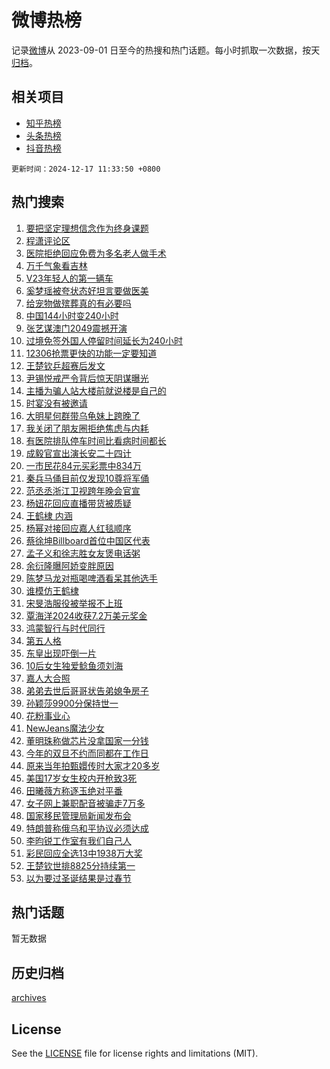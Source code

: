 # 微博热榜

记录[微博](https://www.weibo.com)从 2023-09-01 日至今的热搜和热门话题。每小时抓取一次数据，按天[归档](archives)。

## 相关项目

- [知乎热榜](https://github.com/hotarchive/zhihu)
- [头条热榜](https://github.com/hotarchive/toutiao)
- [抖音热榜](https://github.com/hotarchive/douyin)


`更新时间：2024-12-17 11:33:50 +0800`

## 热门搜索

1. [要把坚定理想信念作为终身课题](https://m.weibo.cn/search?containerid=100103type%3D1%26t%3D10%26q%3D%23%E8%A6%81%E6%8A%8A%E5%9D%9A%E5%AE%9A%E7%90%86%E6%83%B3%E4%BF%A1%E5%BF%B5%E4%BD%9C%E4%B8%BA%E7%BB%88%E8%BA%AB%E8%AF%BE%E9%A2%98%23&stream_entry_id=51&isnewpage=1&extparam=seat%3D1%26cate%3D10103%26pos%3D0%26c_type%3D51%26filter_type%3Drealtimehot%26stream_entry_id%3D51%26q%3D%2523%25E8%25A6%2581%25E6%258A%258A%25E5%259D%259A%25E5%25AE%259A%25E7%2590%2586%25E6%2583%25B3%25E4%25BF%25A1%25E5%25BF%25B5%25E4%25BD%259C%25E4%25B8%25BA%25E7%25BB%2588%25E8%25BA%25AB%25E8%25AF%25BE%25E9%25A2%2598%2523%26dgr%3D0%26display_time%3D1734406428%26pre_seqid%3D17344064285620178977353)
1. [程潇评论区](https://m.weibo.cn/search?containerid=100103type%3D1%26t%3D10%26q%3D%E7%A8%8B%E6%BD%87%E8%AF%84%E8%AE%BA%E5%8C%BA&stream_entry_id=31&isnewpage=1&extparam=seat%3D1%26cate%3D5001%26band_rank%3D1%26stream_entry_id%3D31%26q%3D%25E7%25A8%258B%25E6%25BD%2587%25E8%25AF%2584%25E8%25AE%25BA%25E5%258C%25BA%26dgr%3D0%26realpos%3D1%26flag%3D2%26pos%3D0%26lcate%3D5001%26c_type%3D31%26filter_type%3Drealtimehot%26display_time%3D1734406428%26pre_seqid%3D17344064285620178977353)
1. [医院拒绝回应免费为多名老人做手术](https://m.weibo.cn/search?containerid=100103type%3D1%26t%3D10%26q%3D%23%E5%8C%BB%E9%99%A2%E6%8B%92%E7%BB%9D%E5%9B%9E%E5%BA%94%E5%85%8D%E8%B4%B9%E4%B8%BA%E5%A4%9A%E5%90%8D%E8%80%81%E4%BA%BA%E5%81%9A%E6%89%8B%E6%9C%AF%23&stream_entry_id=31&isnewpage=1&extparam=seat%3D1%26cate%3D5001%26band_rank%3D2%26stream_entry_id%3D31%26q%3D%2523%25E5%258C%25BB%25E9%2599%25A2%25E6%258B%2592%25E7%25BB%259D%25E5%259B%259E%25E5%25BA%2594%25E5%2585%258D%25E8%25B4%25B9%25E4%25B8%25BA%25E5%25A4%259A%25E5%2590%258D%25E8%2580%2581%25E4%25BA%25BA%25E5%2581%259A%25E6%2589%258B%25E6%259C%25AF%2523%26dgr%3D0%26realpos%3D2%26flag%3D2%26pos%3D1%26lcate%3D5001%26c_type%3D31%26filter_type%3Drealtimehot%26display_time%3D1734406428%26pre_seqid%3D17344064285620178977353)
1. [万千气象看吉林](https://m.weibo.cn/search?containerid=100103type%3D1%26t%3D10%26q%3D%23%E4%B8%87%E5%8D%83%E6%B0%94%E8%B1%A1%E7%9C%8B%E5%90%89%E6%9E%97%23&stream_entry_id=31&isnewpage=1&extparam=seat%3D1%26cate%3D5001%26band_rank%3D3%26stream_entry_id%3D31%26q%3D%2523%25E4%25B8%2587%25E5%258D%2583%25E6%25B0%2594%25E8%25B1%25A1%25E7%259C%258B%25E5%2590%2589%25E6%259E%2597%2523%26dgr%3D0%26realpos%3D3%26flag%3D0%26pos%3D2%26lcate%3D5001%26c_type%3D31%26filter_type%3Drealtimehot%26display_time%3D1734406428%26pre_seqid%3D17344064285620178977353)
1. [V23年轻人的第一辆车](https://m.weibo.cn/search?containerid=100103type%3D1%26t%3D10%26q%3D%23V23%E5%B9%B4%E8%BD%BB%E4%BA%BA%E7%9A%84%E7%AC%AC%E4%B8%80%E8%BE%86%E8%BD%A6%23&stream_entry_id=31&isnewpage=1&extparam=seat%3D1%26topic_ad%3D1%26cate%3D5001%26band_rank%3D4%26stream_entry_id%3D31%26q%3D%2523V23%25E5%25B9%25B4%25E8%25BD%25BB%25E4%25BA%25BA%25E7%259A%2584%25E7%25AC%25AC%25E4%25B8%2580%25E8%25BE%2586%25E8%25BD%25A6%2523%26dgr%3D0%26is_ad_pos%3D1%26adid%3D268564%26pos%3D3%26lcate%3D5001%26c_type%3D31%26filter_type%3Drealtimehot%26display_time%3D1734406428%26pre_seqid%3D17344064285620178977353)
1. [奚梦瑶被夸状态好坦言要做医美](https://m.weibo.cn/search?containerid=100103type%3D1%26t%3D10%26q%3D%23%E5%A5%9A%E6%A2%A6%E7%91%B6%E8%A2%AB%E5%A4%B8%E7%8A%B6%E6%80%81%E5%A5%BD%E5%9D%A6%E8%A8%80%E8%A6%81%E5%81%9A%E5%8C%BB%E7%BE%8E%23&stream_entry_id=31&isnewpage=1&extparam=seat%3D1%26cate%3D5001%26band_rank%3D4%26stream_entry_id%3D31%26q%3D%2523%25E5%25A5%259A%25E6%25A2%25A6%25E7%2591%25B6%25E8%25A2%25AB%25E5%25A4%25B8%25E7%258A%25B6%25E6%2580%2581%25E5%25A5%25BD%25E5%259D%25A6%25E8%25A8%2580%25E8%25A6%2581%25E5%2581%259A%25E5%258C%25BB%25E7%25BE%258E%2523%26dgr%3D0%26realpos%3D4%26flag%3D1%26pos%3D4%26lcate%3D5001%26c_type%3D31%26filter_type%3Drealtimehot%26display_time%3D1734406428%26pre_seqid%3D17344064285620178977353)
1. [给宠物做殡葬真的有必要吗](https://m.weibo.cn/search?containerid=100103type%3D1%26t%3D10%26q%3D%23%E7%BB%99%E5%AE%A0%E7%89%A9%E5%81%9A%E6%AE%A1%E8%91%AC%E7%9C%9F%E7%9A%84%E6%9C%89%E5%BF%85%E8%A6%81%E5%90%97%23&stream_entry_id=31&isnewpage=1&extparam=seat%3D1%26cate%3D5001%26band_rank%3D5%26stream_entry_id%3D31%26q%3D%2523%25E7%25BB%2599%25E5%25AE%25A0%25E7%2589%25A9%25E5%2581%259A%25E6%25AE%25A1%25E8%2591%25AC%25E7%259C%259F%25E7%259A%2584%25E6%259C%2589%25E5%25BF%2585%25E8%25A6%2581%25E5%2590%2597%2523%26dgr%3D0%26realpos%3D5%26flag%3D1%26pos%3D5%26lcate%3D5001%26c_type%3D31%26filter_type%3Drealtimehot%26display_time%3D1734406428%26pre_seqid%3D17344064285620178977353)
1. [中国144小时变240小时](https://m.weibo.cn/search?containerid=100103type%3D1%26t%3D10%26q%3D%23%E4%B8%AD%E5%9B%BD144%E5%B0%8F%E6%97%B6%E5%8F%98240%E5%B0%8F%E6%97%B6%23&stream_entry_id=31&isnewpage=1&extparam=seat%3D1%26cate%3D5001%26band_rank%3D6%26stream_entry_id%3D31%26q%3D%2523%25E4%25B8%25AD%25E5%259B%25BD144%25E5%25B0%258F%25E6%2597%25B6%25E5%258F%2598240%25E5%25B0%258F%25E6%2597%25B6%2523%26dgr%3D0%26realpos%3D6%26flag%3D1%26pos%3D6%26lcate%3D5001%26c_type%3D31%26filter_type%3Drealtimehot%26display_time%3D1734406428%26pre_seqid%3D17344064285620178977353)
1. [张艺谋澳门2049震撼开演](https://m.weibo.cn/search?containerid=100103type%3D1%26t%3D10%26q%3D%23%E5%BC%A0%E8%89%BA%E8%B0%8B%E6%BE%B3%E9%97%A82049%E9%9C%87%E6%92%BC%E5%BC%80%E6%BC%94%23&stream_entry_id=31&isnewpage=1&extparam=seat%3D1%26topic_ad%3D1%26cate%3D5001%26band_rank%3D7%26stream_entry_id%3D31%26q%3D%2523%25E5%25BC%25A0%25E8%2589%25BA%25E8%25B0%258B%25E6%25BE%25B3%25E9%2597%25A82049%25E9%259C%2587%25E6%2592%25BC%25E5%25BC%2580%25E6%25BC%2594%2523%26dgr%3D0%26is_ad_pos%3D1%26adid%3D268375%26pos%3D7%26lcate%3D5001%26c_type%3D31%26filter_type%3Drealtimehot%26display_time%3D1734406428%26pre_seqid%3D17344064285620178977353)
1. [过境免签外国人停留时间延长为240小时](https://m.weibo.cn/search?containerid=100103type%3D1%26t%3D10%26q%3D%23%E8%BF%87%E5%A2%83%E5%85%8D%E7%AD%BE%E5%A4%96%E5%9B%BD%E4%BA%BA%E5%81%9C%E7%95%99%E6%97%B6%E9%97%B4%E5%BB%B6%E9%95%BF%E4%B8%BA240%E5%B0%8F%E6%97%B6%23&stream_entry_id=31&isnewpage=1&extparam=seat%3D1%26cate%3D5001%26band_rank%3D7%26stream_entry_id%3D31%26q%3D%2523%25E8%25BF%2587%25E5%25A2%2583%25E5%2585%258D%25E7%25AD%25BE%25E5%25A4%2596%25E5%259B%25BD%25E4%25BA%25BA%25E5%2581%259C%25E7%2595%2599%25E6%2597%25B6%25E9%2597%25B4%25E5%25BB%25B6%25E9%2595%25BF%25E4%25B8%25BA240%25E5%25B0%258F%25E6%2597%25B6%2523%26dgr%3D0%26realpos%3D7%26flag%3D1%26pos%3D8%26lcate%3D5001%26c_type%3D31%26filter_type%3Drealtimehot%26display_time%3D1734406428%26pre_seqid%3D17344064285620178977353)
1. [12306抢票更快的功能一定要知道](https://m.weibo.cn/search?containerid=100103type%3D1%26t%3D10%26q%3D%2312306%E6%8A%A2%E7%A5%A8%E6%9B%B4%E5%BF%AB%E7%9A%84%E5%8A%9F%E8%83%BD%E4%B8%80%E5%AE%9A%E8%A6%81%E7%9F%A5%E9%81%93%23&stream_entry_id=31&isnewpage=1&extparam=seat%3D1%26cate%3D5001%26band_rank%3D8%26stream_entry_id%3D31%26q%3D%252312306%25E6%258A%25A2%25E7%25A5%25A8%25E6%259B%25B4%25E5%25BF%25AB%25E7%259A%2584%25E5%258A%259F%25E8%2583%25BD%25E4%25B8%2580%25E5%25AE%259A%25E8%25A6%2581%25E7%259F%25A5%25E9%2581%2593%2523%26dgr%3D0%26realpos%3D8%26flag%3D0%26pos%3D9%26lcate%3D5001%26c_type%3D31%26filter_type%3Drealtimehot%26display_time%3D1734406428%26pre_seqid%3D17344064285620178977353)
1. [王楚钦乒超赛后发文](https://m.weibo.cn/search?containerid=100103type%3D1%26t%3D10%26q%3D%23%E7%8E%8B%E6%A5%9A%E9%92%A6%E4%B9%92%E8%B6%85%E8%B5%9B%E5%90%8E%E5%8F%91%E6%96%87%23&stream_entry_id=31&isnewpage=1&extparam=seat%3D1%26cate%3D5001%26band_rank%3D9%26stream_entry_id%3D31%26q%3D%2523%25E7%258E%258B%25E6%25A5%259A%25E9%2592%25A6%25E4%25B9%2592%25E8%25B6%2585%25E8%25B5%259B%25E5%2590%258E%25E5%258F%2591%25E6%2596%2587%2523%26dgr%3D0%26realpos%3D9%26flag%3D1%26pos%3D10%26lcate%3D5001%26c_type%3D31%26filter_type%3Drealtimehot%26display_time%3D1734406428%26pre_seqid%3D17344064285620178977353)
1. [尹锡悦戒严令背后惊天阴谋曝光](https://m.weibo.cn/search?containerid=100103type%3D1%26t%3D10%26q%3D%23%E5%B0%B9%E9%94%A1%E6%82%A6%E6%88%92%E4%B8%A5%E4%BB%A4%E8%83%8C%E5%90%8E%E6%83%8A%E5%A4%A9%E9%98%B4%E8%B0%8B%E6%9B%9D%E5%85%89%23&stream_entry_id=31&isnewpage=1&extparam=seat%3D1%26cate%3D5001%26band_rank%3D10%26stream_entry_id%3D31%26q%3D%2523%25E5%25B0%25B9%25E9%2594%25A1%25E6%2582%25A6%25E6%2588%2592%25E4%25B8%25A5%25E4%25BB%25A4%25E8%2583%258C%25E5%2590%258E%25E6%2583%258A%25E5%25A4%25A9%25E9%2598%25B4%25E8%25B0%258B%25E6%259B%259D%25E5%2585%2589%2523%26dgr%3D0%26realpos%3D10%26flag%3D1%26pos%3D11%26lcate%3D5001%26c_type%3D31%26filter_type%3Drealtimehot%26display_time%3D1734406428%26pre_seqid%3D17344064285620178977353)
1. [主播为骗人站大楼前就说楼是自己的](https://m.weibo.cn/search?containerid=100103type%3D1%26t%3D10%26q%3D%23%E4%B8%BB%E6%92%AD%E4%B8%BA%E9%AA%97%E4%BA%BA%E7%AB%99%E5%A4%A7%E6%A5%BC%E5%89%8D%E5%B0%B1%E8%AF%B4%E6%A5%BC%E6%98%AF%E8%87%AA%E5%B7%B1%E7%9A%84%23&stream_entry_id=31&isnewpage=1&extparam=seat%3D1%26cate%3D5001%26band_rank%3D11%26stream_entry_id%3D31%26q%3D%2523%25E4%25B8%25BB%25E6%2592%25AD%25E4%25B8%25BA%25E9%25AA%2597%25E4%25BA%25BA%25E7%25AB%2599%25E5%25A4%25A7%25E6%25A5%25BC%25E5%2589%258D%25E5%25B0%25B1%25E8%25AF%25B4%25E6%25A5%25BC%25E6%2598%25AF%25E8%2587%25AA%25E5%25B7%25B1%25E7%259A%2584%2523%26dgr%3D0%26realpos%3D11%26flag%3D0%26pos%3D12%26lcate%3D5001%26c_type%3D31%26filter_type%3Drealtimehot%26display_time%3D1734406428%26pre_seqid%3D17344064285620178977353)
1. [时宴没有被邀请](https://m.weibo.cn/search?containerid=100103type%3D1%26t%3D10%26q%3D%E6%97%B6%E5%AE%B4%E6%B2%A1%E6%9C%89%E8%A2%AB%E9%82%80%E8%AF%B7&stream_entry_id=31&isnewpage=1&extparam=seat%3D1%26cate%3D5001%26band_rank%3D12%26stream_entry_id%3D31%26q%3D%25E6%2597%25B6%25E5%25AE%25B4%25E6%25B2%25A1%25E6%259C%2589%25E8%25A2%25AB%25E9%2582%2580%25E8%25AF%25B7%26dgr%3D0%26realpos%3D12%26flag%3D1%26pos%3D13%26lcate%3D5001%26c_type%3D31%26filter_type%3Drealtimehot%26display_time%3D1734406428%26pre_seqid%3D17344064285620178977353)
1. [大明星何群带乌龟妹上跨晚了](https://m.weibo.cn/search?containerid=100103type%3D1%26t%3D10%26q%3D%E5%A4%A7%E6%98%8E%E6%98%9F%E4%BD%95%E7%BE%A4%E5%B8%A6%E4%B9%8C%E9%BE%9F%E5%A6%B9%E4%B8%8A%E8%B7%A8%E6%99%9A%E4%BA%86&stream_entry_id=31&isnewpage=1&extparam=seat%3D1%26cate%3D5001%26band_rank%3D13%26stream_entry_id%3D31%26q%3D%25E5%25A4%25A7%25E6%2598%258E%25E6%2598%259F%25E4%25BD%2595%25E7%25BE%25A4%25E5%25B8%25A6%25E4%25B9%258C%25E9%25BE%259F%25E5%25A6%25B9%25E4%25B8%258A%25E8%25B7%25A8%25E6%2599%259A%25E4%25BA%2586%26dgr%3D0%26realpos%3D13%26flag%3D1%26pos%3D14%26lcate%3D5001%26c_type%3D31%26filter_type%3Drealtimehot%26display_time%3D1734406428%26pre_seqid%3D17344064285620178977353)
1. [我关闭了朋友圈拒绝焦虑与内耗](https://m.weibo.cn/search?containerid=100103type%3D1%26t%3D10%26q%3D%23%E6%88%91%E5%85%B3%E9%97%AD%E4%BA%86%E6%9C%8B%E5%8F%8B%E5%9C%88%E6%8B%92%E7%BB%9D%E7%84%A6%E8%99%91%E4%B8%8E%E5%86%85%E8%80%97%23&stream_entry_id=31&isnewpage=1&extparam=seat%3D1%26cate%3D5001%26band_rank%3D14%26stream_entry_id%3D31%26q%3D%2523%25E6%2588%2591%25E5%2585%25B3%25E9%2597%25AD%25E4%25BA%2586%25E6%259C%258B%25E5%258F%258B%25E5%259C%2588%25E6%258B%2592%25E7%25BB%259D%25E7%2584%25A6%25E8%2599%2591%25E4%25B8%258E%25E5%2586%2585%25E8%2580%2597%2523%26dgr%3D0%26realpos%3D14%26flag%3D1%26pos%3D15%26lcate%3D5001%26c_type%3D31%26filter_type%3Drealtimehot%26display_time%3D1734406428%26pre_seqid%3D17344064285620178977353)
1. [有医院排队停车时间比看病时间都长](https://m.weibo.cn/search?containerid=100103type%3D1%26t%3D10%26q%3D%23%E6%9C%89%E5%8C%BB%E9%99%A2%E6%8E%92%E9%98%9F%E5%81%9C%E8%BD%A6%E6%97%B6%E9%97%B4%E6%AF%94%E7%9C%8B%E7%97%85%E6%97%B6%E9%97%B4%E9%83%BD%E9%95%BF%23&stream_entry_id=31&isnewpage=1&extparam=seat%3D1%26cate%3D5001%26band_rank%3D15%26stream_entry_id%3D31%26q%3D%2523%25E6%259C%2589%25E5%258C%25BB%25E9%2599%25A2%25E6%258E%2592%25E9%2598%259F%25E5%2581%259C%25E8%25BD%25A6%25E6%2597%25B6%25E9%2597%25B4%25E6%25AF%2594%25E7%259C%258B%25E7%2597%2585%25E6%2597%25B6%25E9%2597%25B4%25E9%2583%25BD%25E9%2595%25BF%2523%26dgr%3D0%26realpos%3D15%26flag%3D1%26pos%3D16%26lcate%3D5001%26c_type%3D31%26filter_type%3Drealtimehot%26display_time%3D1734406428%26pre_seqid%3D17344064285620178977353)
1. [成毅官宣出演长安二十四计](https://m.weibo.cn/search?containerid=100103type%3D1%26t%3D10%26q%3D%23%E6%88%90%E6%AF%85%E5%AE%98%E5%AE%A3%E5%87%BA%E6%BC%94%E9%95%BF%E5%AE%89%E4%BA%8C%E5%8D%81%E5%9B%9B%E8%AE%A1%23&stream_entry_id=31&isnewpage=1&extparam=seat%3D1%26cate%3D5001%26band_rank%3D16%26stream_entry_id%3D31%26q%3D%2523%25E6%2588%2590%25E6%25AF%2585%25E5%25AE%2598%25E5%25AE%25A3%25E5%2587%25BA%25E6%25BC%2594%25E9%2595%25BF%25E5%25AE%2589%25E4%25BA%258C%25E5%258D%2581%25E5%259B%259B%25E8%25AE%25A1%2523%26dgr%3D0%26realpos%3D16%26flag%3D0%26pos%3D17%26lcate%3D5001%26c_type%3D31%26filter_type%3Drealtimehot%26display_time%3D1734406428%26pre_seqid%3D17344064285620178977353)
1. [一市民花84元买彩票中834万](https://m.weibo.cn/search?containerid=100103type%3D1%26t%3D10%26q%3D%23%E4%B8%80%E5%B8%82%E6%B0%91%E8%8A%B184%E5%85%83%E4%B9%B0%E5%BD%A9%E7%A5%A8%E4%B8%AD834%E4%B8%87%23&stream_entry_id=31&isnewpage=1&extparam=seat%3D1%26cate%3D5001%26band_rank%3D17%26stream_entry_id%3D31%26q%3D%2523%25E4%25B8%2580%25E5%25B8%2582%25E6%25B0%2591%25E8%258A%25B184%25E5%2585%2583%25E4%25B9%25B0%25E5%25BD%25A9%25E7%25A5%25A8%25E4%25B8%25AD834%25E4%25B8%2587%2523%26dgr%3D0%26realpos%3D17%26flag%3D0%26pos%3D18%26lcate%3D5001%26c_type%3D31%26filter_type%3Drealtimehot%26display_time%3D1734406428%26pre_seqid%3D17344064285620178977353)
1. [秦兵马俑目前仅发现10尊将军俑](https://m.weibo.cn/search?containerid=100103type%3D1%26t%3D10%26q%3D%23%E7%A7%A6%E5%85%B5%E9%A9%AC%E4%BF%91%E7%9B%AE%E5%89%8D%E4%BB%85%E5%8F%91%E7%8E%B010%E5%B0%8A%E5%B0%86%E5%86%9B%E4%BF%91%23&stream_entry_id=31&isnewpage=1&extparam=seat%3D1%26cate%3D5001%26band_rank%3D18%26stream_entry_id%3D31%26q%3D%2523%25E7%25A7%25A6%25E5%2585%25B5%25E9%25A9%25AC%25E4%25BF%2591%25E7%259B%25AE%25E5%2589%258D%25E4%25BB%2585%25E5%258F%2591%25E7%258E%25B010%25E5%25B0%258A%25E5%25B0%2586%25E5%2586%259B%25E4%25BF%2591%2523%26dgr%3D0%26realpos%3D18%26flag%3D0%26pos%3D19%26lcate%3D5001%26c_type%3D31%26filter_type%3Drealtimehot%26display_time%3D1734406428%26pre_seqid%3D17344064285620178977353)
1. [范丞丞浙江卫视跨年晚会官宣](https://m.weibo.cn/search?containerid=100103type%3D1%26t%3D10%26q%3D%23%E8%8C%83%E4%B8%9E%E4%B8%9E%E6%B5%99%E6%B1%9F%E5%8D%AB%E8%A7%86%E8%B7%A8%E5%B9%B4%E6%99%9A%E4%BC%9A%E5%AE%98%E5%AE%A3%23&stream_entry_id=31&isnewpage=1&extparam=seat%3D1%26cate%3D5001%26band_rank%3D19%26stream_entry_id%3D31%26q%3D%2523%25E8%258C%2583%25E4%25B8%259E%25E4%25B8%259E%25E6%25B5%2599%25E6%25B1%259F%25E5%258D%25AB%25E8%25A7%2586%25E8%25B7%25A8%25E5%25B9%25B4%25E6%2599%259A%25E4%25BC%259A%25E5%25AE%2598%25E5%25AE%25A3%2523%26dgr%3D0%26realpos%3D19%26flag%3D1%26pos%3D20%26lcate%3D5001%26c_type%3D31%26filter_type%3Drealtimehot%26display_time%3D1734406428%26pre_seqid%3D17344064285620178977353)
1. [杨妞花回应直播带货被质疑](https://m.weibo.cn/search?containerid=100103type%3D1%26t%3D10%26q%3D%23%E6%9D%A8%E5%A6%9E%E8%8A%B1%E5%9B%9E%E5%BA%94%E7%9B%B4%E6%92%AD%E5%B8%A6%E8%B4%A7%E8%A2%AB%E8%B4%A8%E7%96%91%23&stream_entry_id=31&isnewpage=1&extparam=seat%3D1%26cate%3D5001%26band_rank%3D20%26stream_entry_id%3D31%26q%3D%2523%25E6%259D%25A8%25E5%25A6%259E%25E8%258A%25B1%25E5%259B%259E%25E5%25BA%2594%25E7%259B%25B4%25E6%2592%25AD%25E5%25B8%25A6%25E8%25B4%25A7%25E8%25A2%25AB%25E8%25B4%25A8%25E7%2596%2591%2523%26dgr%3D0%26realpos%3D20%26flag%3D1%26pos%3D21%26lcate%3D5001%26c_type%3D31%26filter_type%3Drealtimehot%26display_time%3D1734406428%26pre_seqid%3D17344064285620178977353)
1. [王鹤棣 内涵](https://m.weibo.cn/search?containerid=100103type%3D1%26t%3D10%26q%3D%E7%8E%8B%E9%B9%A4%E6%A3%A3+%E5%86%85%E6%B6%B5&stream_entry_id=31&isnewpage=1&extparam=seat%3D1%26cate%3D5001%26band_rank%3D21%26stream_entry_id%3D31%26q%3D%25E7%258E%258B%25E9%25B9%25A4%25E6%25A3%25A3%2520%25E5%2586%2585%25E6%25B6%25B5%26dgr%3D0%26realpos%3D21%26flag%3D2%26pos%3D22%26lcate%3D5001%26c_type%3D31%26filter_type%3Drealtimehot%26display_time%3D1734406428%26pre_seqid%3D17344064285620178977353)
1. [杨幂对接回应嘉人红毯顺序](https://m.weibo.cn/search?containerid=100103type%3D1%26t%3D10%26q%3D%23%E6%9D%A8%E5%B9%82%E5%AF%B9%E6%8E%A5%E5%9B%9E%E5%BA%94%E5%98%89%E4%BA%BA%E7%BA%A2%E6%AF%AF%E9%A1%BA%E5%BA%8F%23&stream_entry_id=31&isnewpage=1&extparam=seat%3D1%26cate%3D5001%26band_rank%3D22%26stream_entry_id%3D31%26q%3D%2523%25E6%259D%25A8%25E5%25B9%2582%25E5%25AF%25B9%25E6%258E%25A5%25E5%259B%259E%25E5%25BA%2594%25E5%2598%2589%25E4%25BA%25BA%25E7%25BA%25A2%25E6%25AF%25AF%25E9%25A1%25BA%25E5%25BA%258F%2523%26dgr%3D0%26realpos%3D22%26flag%3D2%26pos%3D23%26lcate%3D5001%26c_type%3D31%26filter_type%3Drealtimehot%26display_time%3D1734406428%26pre_seqid%3D17344064285620178977353)
1. [蔡徐坤Billboard首位中国区代表](https://m.weibo.cn/search?containerid=100103type%3D1%26t%3D10%26q%3D%23%E8%94%A1%E5%BE%90%E5%9D%A4Billboard%E9%A6%96%E4%BD%8D%E4%B8%AD%E5%9B%BD%E5%8C%BA%E4%BB%A3%E8%A1%A8%23&stream_entry_id=31&isnewpage=1&extparam=seat%3D1%26cate%3D5001%26band_rank%3D23%26stream_entry_id%3D31%26q%3D%2523%25E8%2594%25A1%25E5%25BE%2590%25E5%259D%25A4Billboard%25E9%25A6%2596%25E4%25BD%258D%25E4%25B8%25AD%25E5%259B%25BD%25E5%258C%25BA%25E4%25BB%25A3%25E8%25A1%25A8%2523%26dgr%3D0%26realpos%3D23%26flag%3D1%26pos%3D24%26lcate%3D5001%26c_type%3D31%26filter_type%3Drealtimehot%26display_time%3D1734406428%26pre_seqid%3D17344064285620178977353)
1. [孟子义和徐志胜女友煲电话粥](https://m.weibo.cn/search?containerid=100103type%3D1%26t%3D10%26q%3D%E5%AD%9F%E5%AD%90%E4%B9%89%E5%92%8C%E5%BE%90%E5%BF%97%E8%83%9C%E5%A5%B3%E5%8F%8B%E7%85%B2%E7%94%B5%E8%AF%9D%E7%B2%A5&stream_entry_id=31&isnewpage=1&extparam=seat%3D1%26cate%3D5001%26band_rank%3D24%26stream_entry_id%3D31%26q%3D%25E5%25AD%259F%25E5%25AD%2590%25E4%25B9%2589%25E5%2592%258C%25E5%25BE%2590%25E5%25BF%2597%25E8%2583%259C%25E5%25A5%25B3%25E5%258F%258B%25E7%2585%25B2%25E7%2594%25B5%25E8%25AF%259D%25E7%25B2%25A5%26dgr%3D0%26realpos%3D24%26flag%3D1%26pos%3D25%26lcate%3D5001%26c_type%3D31%26filter_type%3Drealtimehot%26display_time%3D1734406428%26pre_seqid%3D17344064285620178977353)
1. [余衍隆曝阿娇变胖原因](https://m.weibo.cn/search?containerid=100103type%3D1%26t%3D10%26q%3D%23%E4%BD%99%E8%A1%8D%E9%9A%86%E6%9B%9D%E9%98%BF%E5%A8%87%E5%8F%98%E8%83%96%E5%8E%9F%E5%9B%A0%23&stream_entry_id=31&isnewpage=1&extparam=seat%3D1%26cate%3D5001%26band_rank%3D25%26stream_entry_id%3D31%26q%3D%2523%25E4%25BD%2599%25E8%25A1%258D%25E9%259A%2586%25E6%259B%259D%25E9%2598%25BF%25E5%25A8%2587%25E5%258F%2598%25E8%2583%2596%25E5%258E%259F%25E5%259B%25A0%2523%26dgr%3D0%26realpos%3D25%26flag%3D2%26pos%3D26%26lcate%3D5001%26c_type%3D31%26filter_type%3Drealtimehot%26display_time%3D1734406428%26pre_seqid%3D17344064285620178977353)
1. [陈梦马龙对瓶喝啤酒看呆其他选手](https://m.weibo.cn/search?containerid=100103type%3D1%26t%3D10%26q%3D%23%E9%99%88%E6%A2%A6%E9%A9%AC%E9%BE%99%E5%AF%B9%E7%93%B6%E5%96%9D%E5%95%A4%E9%85%92%E7%9C%8B%E5%91%86%E5%85%B6%E4%BB%96%E9%80%89%E6%89%8B%23&stream_entry_id=31&isnewpage=1&extparam=seat%3D1%26cate%3D5001%26band_rank%3D26%26stream_entry_id%3D31%26q%3D%2523%25E9%2599%2588%25E6%25A2%25A6%25E9%25A9%25AC%25E9%25BE%2599%25E5%25AF%25B9%25E7%2593%25B6%25E5%2596%259D%25E5%2595%25A4%25E9%2585%2592%25E7%259C%258B%25E5%2591%2586%25E5%2585%25B6%25E4%25BB%2596%25E9%2580%2589%25E6%2589%258B%2523%26dgr%3D0%26realpos%3D26%26flag%3D1%26pos%3D27%26lcate%3D5001%26c_type%3D31%26filter_type%3Drealtimehot%26display_time%3D1734406428%26pre_seqid%3D17344064285620178977353)
1. [谁模仿王鹤棣](https://m.weibo.cn/search?containerid=100103type%3D1%26t%3D10%26q%3D%E8%B0%81%E6%A8%A1%E4%BB%BF%E7%8E%8B%E9%B9%A4%E6%A3%A3&stream_entry_id=31&isnewpage=1&extparam=seat%3D1%26cate%3D5001%26band_rank%3D27%26stream_entry_id%3D31%26q%3D%25E8%25B0%2581%25E6%25A8%25A1%25E4%25BB%25BF%25E7%258E%258B%25E9%25B9%25A4%25E6%25A3%25A3%26dgr%3D0%26realpos%3D27%26flag%3D0%26pos%3D28%26lcate%3D5001%26c_type%3D31%26filter_type%3Drealtimehot%26display_time%3D1734406428%26pre_seqid%3D17344064285620178977353)
1. [宋旻浩服役被举报不上班](https://m.weibo.cn/search?containerid=100103type%3D1%26t%3D10%26q%3D%23%E5%AE%8B%E6%97%BB%E6%B5%A9%E6%9C%8D%E5%BD%B9%E8%A2%AB%E4%B8%BE%E6%8A%A5%E4%B8%8D%E4%B8%8A%E7%8F%AD%23&stream_entry_id=31&isnewpage=1&extparam=seat%3D1%26cate%3D5001%26band_rank%3D28%26stream_entry_id%3D31%26q%3D%2523%25E5%25AE%258B%25E6%2597%25BB%25E6%25B5%25A9%25E6%259C%258D%25E5%25BD%25B9%25E8%25A2%25AB%25E4%25B8%25BE%25E6%258A%25A5%25E4%25B8%258D%25E4%25B8%258A%25E7%258F%25AD%2523%26dgr%3D0%26realpos%3D28%26flag%3D1%26pos%3D29%26lcate%3D5001%26c_type%3D31%26filter_type%3Drealtimehot%26display_time%3D1734406428%26pre_seqid%3D17344064285620178977353)
1. [覃海洋2024收获7.2万美元奖金](https://m.weibo.cn/search?containerid=100103type%3D1%26t%3D10%26q%3D%23%E8%A6%83%E6%B5%B7%E6%B4%8B2024%E6%94%B6%E8%8E%B77.2%E4%B8%87%E7%BE%8E%E5%85%83%E5%A5%96%E9%87%91%23&stream_entry_id=31&isnewpage=1&extparam=seat%3D1%26cate%3D5001%26band_rank%3D29%26stream_entry_id%3D31%26q%3D%2523%25E8%25A6%2583%25E6%25B5%25B7%25E6%25B4%258B2024%25E6%2594%25B6%25E8%258E%25B77.2%25E4%25B8%2587%25E7%25BE%258E%25E5%2585%2583%25E5%25A5%2596%25E9%2587%2591%2523%26dgr%3D0%26realpos%3D29%26flag%3D1%26pos%3D30%26lcate%3D5001%26c_type%3D31%26filter_type%3Drealtimehot%26display_time%3D1734406428%26pre_seqid%3D17344064285620178977353)
1. [鸿蒙智行与时代同行](https://m.weibo.cn/search?containerid=100103type%3D1%26t%3D10%26q%3D%23%E9%B8%BF%E8%92%99%E6%99%BA%E8%A1%8C%E4%B8%8E%E6%97%B6%E4%BB%A3%E5%90%8C%E8%A1%8C%23&stream_entry_id=31&isnewpage=1&extparam=seat%3D1%26cate%3D5001%26band_rank%3D30%26stream_entry_id%3D31%26q%3D%2523%25E9%25B8%25BF%25E8%2592%2599%25E6%2599%25BA%25E8%25A1%258C%25E4%25B8%258E%25E6%2597%25B6%25E4%25BB%25A3%25E5%2590%258C%25E8%25A1%258C%2523%26dgr%3D0%26realpos%3D30%26lcate%3D5001%26flag%3D0%26filter_type%3Drealtimehot%26adid%3D268547%26c_type%3D31%26pos%3D31%26display_time%3D1734406428%26pre_seqid%3D17344064285620178977353)
1. [第五人格](https://m.weibo.cn/search?containerid=100103type%3D1%26t%3D10%26q%3D%E7%AC%AC%E4%BA%94%E4%BA%BA%E6%A0%BC&stream_entry_id=31&isnewpage=1&extparam=seat%3D1%26cate%3D5001%26band_rank%3D31%26stream_entry_id%3D31%26q%3D%25E7%25AC%25AC%25E4%25BA%2594%25E4%25BA%25BA%25E6%25A0%25BC%26dgr%3D0%26realpos%3D31%26flag%3D1%26pos%3D32%26lcate%3D5001%26c_type%3D31%26filter_type%3Drealtimehot%26display_time%3D1734406428%26pre_seqid%3D17344064285620178977353)
1. [东皇出现吓倒一片](https://m.weibo.cn/search?containerid=100103type%3D1%26t%3D10%26q%3D%E4%B8%9C%E7%9A%87%E5%87%BA%E7%8E%B0%E5%90%93%E5%80%92%E4%B8%80%E7%89%87&stream_entry_id=31&isnewpage=1&extparam=seat%3D1%26cate%3D5001%26band_rank%3D32%26stream_entry_id%3D31%26q%3D%25E4%25B8%259C%25E7%259A%2587%25E5%2587%25BA%25E7%258E%25B0%25E5%2590%2593%25E5%2580%2592%25E4%25B8%2580%25E7%2589%2587%26dgr%3D0%26realpos%3D32%26flag%3D1%26pos%3D33%26lcate%3D5001%26c_type%3D31%26filter_type%3Drealtimehot%26display_time%3D1734406428%26pre_seqid%3D17344064285620178977353)
1. [10后女生独爱鲶鱼须刘海](https://m.weibo.cn/search?containerid=100103type%3D1%26t%3D10%26q%3D%2310%E5%90%8E%E5%A5%B3%E7%94%9F%E7%8B%AC%E7%88%B1%E9%B2%B6%E9%B1%BC%E9%A1%BB%E5%88%98%E6%B5%B7%23&stream_entry_id=31&isnewpage=1&extparam=seat%3D1%26cate%3D5001%26band_rank%3D33%26stream_entry_id%3D31%26q%3D%252310%25E5%2590%258E%25E5%25A5%25B3%25E7%2594%259F%25E7%258B%25AC%25E7%2588%25B1%25E9%25B2%25B6%25E9%25B1%25BC%25E9%25A1%25BB%25E5%2588%2598%25E6%25B5%25B7%2523%26dgr%3D0%26realpos%3D33%26flag%3D0%26pos%3D34%26lcate%3D5001%26c_type%3D31%26filter_type%3Drealtimehot%26display_time%3D1734406428%26pre_seqid%3D17344064285620178977353)
1. [嘉人大合照](https://m.weibo.cn/search?containerid=100103type%3D1%26t%3D10%26q%3D%E5%98%89%E4%BA%BA%E5%A4%A7%E5%90%88%E7%85%A7&stream_entry_id=31&isnewpage=1&extparam=seat%3D1%26cate%3D5001%26band_rank%3D34%26stream_entry_id%3D31%26q%3D%25E5%2598%2589%25E4%25BA%25BA%25E5%25A4%25A7%25E5%2590%2588%25E7%2585%25A7%26dgr%3D0%26realpos%3D34%26flag%3D0%26pos%3D35%26lcate%3D5001%26c_type%3D31%26filter_type%3Drealtimehot%26display_time%3D1734406428%26pre_seqid%3D17344064285620178977353)
1. [弟弟去世后哥哥状告弟媳争房子](https://m.weibo.cn/search?containerid=100103type%3D1%26t%3D10%26q%3D%23%E5%BC%9F%E5%BC%9F%E5%8E%BB%E4%B8%96%E5%90%8E%E5%93%A5%E5%93%A5%E7%8A%B6%E5%91%8A%E5%BC%9F%E5%AA%B3%E4%BA%89%E6%88%BF%E5%AD%90%23&stream_entry_id=31&isnewpage=1&extparam=seat%3D1%26cate%3D5001%26band_rank%3D35%26stream_entry_id%3D31%26q%3D%2523%25E5%25BC%259F%25E5%25BC%259F%25E5%258E%25BB%25E4%25B8%2596%25E5%2590%258E%25E5%2593%25A5%25E5%2593%25A5%25E7%258A%25B6%25E5%2591%258A%25E5%25BC%259F%25E5%25AA%25B3%25E4%25BA%2589%25E6%2588%25BF%25E5%25AD%2590%2523%26dgr%3D0%26realpos%3D35%26flag%3D0%26pos%3D36%26lcate%3D5001%26c_type%3D31%26filter_type%3Drealtimehot%26display_time%3D1734406428%26pre_seqid%3D17344064285620178977353)
1. [孙颖莎9900分保持世一](https://m.weibo.cn/search?containerid=100103type%3D1%26t%3D10%26q%3D%23%E5%AD%99%E9%A2%96%E8%8E%8E9900%E5%88%86%E4%BF%9D%E6%8C%81%E4%B8%96%E4%B8%80%23&stream_entry_id=31&isnewpage=1&extparam=seat%3D1%26cate%3D5001%26band_rank%3D36%26stream_entry_id%3D31%26q%3D%2523%25E5%25AD%2599%25E9%25A2%2596%25E8%258E%258E9900%25E5%2588%2586%25E4%25BF%259D%25E6%258C%2581%25E4%25B8%2596%25E4%25B8%2580%2523%26dgr%3D0%26realpos%3D36%26flag%3D0%26pos%3D37%26lcate%3D5001%26c_type%3D31%26filter_type%3Drealtimehot%26display_time%3D1734406428%26pre_seqid%3D17344064285620178977353)
1. [花粉事业心](https://m.weibo.cn/search?containerid=100103type%3D1%26t%3D10%26q%3D%E8%8A%B1%E7%B2%89%E4%BA%8B%E4%B8%9A%E5%BF%83&stream_entry_id=31&isnewpage=1&extparam=seat%3D1%26cate%3D5001%26band_rank%3D37%26stream_entry_id%3D31%26q%3D%25E8%258A%25B1%25E7%25B2%2589%25E4%25BA%258B%25E4%25B8%259A%25E5%25BF%2583%26dgr%3D0%26realpos%3D37%26flag%3D1%26pos%3D38%26lcate%3D5001%26c_type%3D31%26filter_type%3Drealtimehot%26display_time%3D1734406428%26pre_seqid%3D17344064285620178977353)
1. [NewJeans魔法少女](https://m.weibo.cn/search?containerid=100103type%3D1%26t%3D10%26q%3DNewJeans%E9%AD%94%E6%B3%95%E5%B0%91%E5%A5%B3&stream_entry_id=31&isnewpage=1&extparam=seat%3D1%26cate%3D5001%26band_rank%3D38%26stream_entry_id%3D31%26q%3DNewJeans%25E9%25AD%2594%25E6%25B3%2595%25E5%25B0%2591%25E5%25A5%25B3%26dgr%3D0%26realpos%3D38%26flag%3D1%26pos%3D39%26lcate%3D5001%26c_type%3D31%26filter_type%3Drealtimehot%26display_time%3D1734406428%26pre_seqid%3D17344064285620178977353)
1. [董明珠称做芯片没拿国家一分钱](https://m.weibo.cn/search?containerid=100103type%3D1%26t%3D10%26q%3D%23%E8%91%A3%E6%98%8E%E7%8F%A0%E7%A7%B0%E5%81%9A%E8%8A%AF%E7%89%87%E6%B2%A1%E6%8B%BF%E5%9B%BD%E5%AE%B6%E4%B8%80%E5%88%86%E9%92%B1%23&stream_entry_id=31&isnewpage=1&extparam=seat%3D1%26cate%3D5001%26band_rank%3D39%26stream_entry_id%3D31%26q%3D%2523%25E8%2591%25A3%25E6%2598%258E%25E7%258F%25A0%25E7%25A7%25B0%25E5%2581%259A%25E8%258A%25AF%25E7%2589%2587%25E6%25B2%25A1%25E6%258B%25BF%25E5%259B%25BD%25E5%25AE%25B6%25E4%25B8%2580%25E5%2588%2586%25E9%2592%25B1%2523%26dgr%3D0%26realpos%3D39%26flag%3D1%26pos%3D40%26lcate%3D5001%26c_type%3D31%26filter_type%3Drealtimehot%26display_time%3D1734406428%26pre_seqid%3D17344064285620178977353)
1. [今年的双旦不约而同都在工作日](https://m.weibo.cn/search?containerid=100103type%3D1%26t%3D10%26q%3D%23%E4%BB%8A%E5%B9%B4%E7%9A%84%E5%8F%8C%E6%97%A6%E4%B8%8D%E7%BA%A6%E8%80%8C%E5%90%8C%E9%83%BD%E5%9C%A8%E5%B7%A5%E4%BD%9C%E6%97%A5%23&stream_entry_id=31&isnewpage=1&extparam=seat%3D1%26cate%3D5001%26band_rank%3D40%26stream_entry_id%3D31%26q%3D%2523%25E4%25BB%258A%25E5%25B9%25B4%25E7%259A%2584%25E5%258F%258C%25E6%2597%25A6%25E4%25B8%258D%25E7%25BA%25A6%25E8%2580%258C%25E5%2590%258C%25E9%2583%25BD%25E5%259C%25A8%25E5%25B7%25A5%25E4%25BD%259C%25E6%2597%25A5%2523%26dgr%3D0%26realpos%3D40%26flag%3D1%26pos%3D41%26lcate%3D5001%26c_type%3D31%26filter_type%3Drealtimehot%26display_time%3D1734406428%26pre_seqid%3D17344064285620178977353)
1. [原来当年拍甄嬛传时大家才20多岁](https://m.weibo.cn/search?containerid=100103type%3D1%26t%3D10%26q%3D%E5%8E%9F%E6%9D%A5%E5%BD%93%E5%B9%B4%E6%8B%8D%E7%94%84%E5%AC%9B%E4%BC%A0%E6%97%B6%E5%A4%A7%E5%AE%B6%E6%89%8D20%E5%A4%9A%E5%B2%81&stream_entry_id=31&isnewpage=1&extparam=seat%3D1%26cate%3D5001%26band_rank%3D41%26stream_entry_id%3D31%26q%3D%25E5%258E%259F%25E6%259D%25A5%25E5%25BD%2593%25E5%25B9%25B4%25E6%258B%258D%25E7%2594%2584%25E5%25AC%259B%25E4%25BC%25A0%25E6%2597%25B6%25E5%25A4%25A7%25E5%25AE%25B6%25E6%2589%258D20%25E5%25A4%259A%25E5%25B2%2581%26dgr%3D0%26realpos%3D41%26flag%3D0%26pos%3D42%26lcate%3D5001%26c_type%3D31%26filter_type%3Drealtimehot%26display_time%3D1734406428%26pre_seqid%3D17344064285620178977353)
1. [美国17岁女生校内开枪致3死](https://m.weibo.cn/search?containerid=100103type%3D1%26t%3D10%26q%3D%23%E7%BE%8E%E5%9B%BD17%E5%B2%81%E5%A5%B3%E7%94%9F%E6%A0%A1%E5%86%85%E5%BC%80%E6%9E%AA%E8%87%B43%E6%AD%BB%23&stream_entry_id=31&isnewpage=1&extparam=seat%3D1%26cate%3D5001%26band_rank%3D42%26stream_entry_id%3D31%26q%3D%2523%25E7%25BE%258E%25E5%259B%25BD17%25E5%25B2%2581%25E5%25A5%25B3%25E7%2594%259F%25E6%25A0%25A1%25E5%2586%2585%25E5%25BC%2580%25E6%259E%25AA%25E8%2587%25B43%25E6%25AD%25BB%2523%26dgr%3D0%26realpos%3D42%26flag%3D0%26pos%3D43%26lcate%3D5001%26c_type%3D31%26filter_type%3Drealtimehot%26display_time%3D1734406428%26pre_seqid%3D17344064285620178977353)
1. [田曦薇方称逐玉绝对平番](https://m.weibo.cn/search?containerid=100103type%3D1%26t%3D10%26q%3D%23%E7%94%B0%E6%9B%A6%E8%96%87%E6%96%B9%E7%A7%B0%E9%80%90%E7%8E%89%E7%BB%9D%E5%AF%B9%E5%B9%B3%E7%95%AA%23&stream_entry_id=31&isnewpage=1&extparam=seat%3D1%26cate%3D5001%26band_rank%3D43%26stream_entry_id%3D31%26q%3D%2523%25E7%2594%25B0%25E6%259B%25A6%25E8%2596%2587%25E6%2596%25B9%25E7%25A7%25B0%25E9%2580%2590%25E7%258E%2589%25E7%25BB%259D%25E5%25AF%25B9%25E5%25B9%25B3%25E7%2595%25AA%2523%26dgr%3D0%26realpos%3D43%26flag%3D0%26pos%3D44%26lcate%3D5001%26c_type%3D31%26filter_type%3Drealtimehot%26display_time%3D1734406428%26pre_seqid%3D17344064285620178977353)
1. [女子网上兼职配音被骗走7万多](https://m.weibo.cn/search?containerid=100103type%3D1%26t%3D10%26q%3D%23%E5%A5%B3%E5%AD%90%E7%BD%91%E4%B8%8A%E5%85%BC%E8%81%8C%E9%85%8D%E9%9F%B3%E8%A2%AB%E9%AA%97%E8%B5%B07%E4%B8%87%E5%A4%9A%23&stream_entry_id=31&isnewpage=1&extparam=seat%3D1%26cate%3D5001%26band_rank%3D44%26stream_entry_id%3D31%26q%3D%2523%25E5%25A5%25B3%25E5%25AD%2590%25E7%25BD%2591%25E4%25B8%258A%25E5%2585%25BC%25E8%2581%258C%25E9%2585%258D%25E9%259F%25B3%25E8%25A2%25AB%25E9%25AA%2597%25E8%25B5%25B07%25E4%25B8%2587%25E5%25A4%259A%2523%26dgr%3D0%26realpos%3D44%26flag%3D1%26pos%3D45%26lcate%3D5001%26c_type%3D31%26filter_type%3Drealtimehot%26display_time%3D1734406428%26pre_seqid%3D17344064285620178977353)
1. [国家移民管理局新闻发布会](https://m.weibo.cn/search?containerid=100103type%3D1%26t%3D10%26q%3D%23%E5%9B%BD%E5%AE%B6%E7%A7%BB%E6%B0%91%E7%AE%A1%E7%90%86%E5%B1%80%E6%96%B0%E9%97%BB%E5%8F%91%E5%B8%83%E4%BC%9A%23&stream_entry_id=31&isnewpage=1&extparam=seat%3D1%26cate%3D5001%26band_rank%3D45%26stream_entry_id%3D31%26q%3D%2523%25E5%259B%25BD%25E5%25AE%25B6%25E7%25A7%25BB%25E6%25B0%2591%25E7%25AE%25A1%25E7%2590%2586%25E5%25B1%2580%25E6%2596%25B0%25E9%2597%25BB%25E5%258F%2591%25E5%25B8%2583%25E4%25BC%259A%2523%26dgr%3D0%26realpos%3D45%26flag%3D1%26pos%3D46%26lcate%3D5001%26c_type%3D31%26filter_type%3Drealtimehot%26display_time%3D1734406428%26pre_seqid%3D17344064285620178977353)
1. [特朗普称俄乌和平协议必须达成](https://m.weibo.cn/search?containerid=100103type%3D1%26t%3D10%26q%3D%23%E7%89%B9%E6%9C%97%E6%99%AE%E7%A7%B0%E4%BF%84%E4%B9%8C%E5%92%8C%E5%B9%B3%E5%8D%8F%E8%AE%AE%E5%BF%85%E9%A1%BB%E8%BE%BE%E6%88%90%23&stream_entry_id=31&isnewpage=1&extparam=seat%3D1%26cate%3D5001%26band_rank%3D46%26stream_entry_id%3D31%26q%3D%2523%25E7%2589%25B9%25E6%259C%2597%25E6%2599%25AE%25E7%25A7%25B0%25E4%25BF%2584%25E4%25B9%258C%25E5%2592%258C%25E5%25B9%25B3%25E5%258D%258F%25E8%25AE%25AE%25E5%25BF%2585%25E9%25A1%25BB%25E8%25BE%25BE%25E6%2588%2590%2523%26dgr%3D0%26realpos%3D46%26flag%3D0%26pos%3D47%26lcate%3D5001%26c_type%3D31%26filter_type%3Drealtimehot%26display_time%3D1734406428%26pre_seqid%3D17344064285620178977353)
1. [李昀锐工作室有我们自己人](https://m.weibo.cn/search?containerid=100103type%3D1%26t%3D10%26q%3D%E6%9D%8E%E6%98%80%E9%94%90%E5%B7%A5%E4%BD%9C%E5%AE%A4%E6%9C%89%E6%88%91%E4%BB%AC%E8%87%AA%E5%B7%B1%E4%BA%BA&stream_entry_id=31&isnewpage=1&extparam=seat%3D1%26cate%3D5001%26band_rank%3D47%26stream_entry_id%3D31%26q%3D%25E6%259D%258E%25E6%2598%2580%25E9%2594%2590%25E5%25B7%25A5%25E4%25BD%259C%25E5%25AE%25A4%25E6%259C%2589%25E6%2588%2591%25E4%25BB%25AC%25E8%2587%25AA%25E5%25B7%25B1%25E4%25BA%25BA%26dgr%3D0%26realpos%3D47%26flag%3D0%26pos%3D48%26lcate%3D5001%26c_type%3D31%26filter_type%3Drealtimehot%26display_time%3D1734406428%26pre_seqid%3D17344064285620178977353)
1. [彩民回应全选13中1938万大奖](https://m.weibo.cn/search?containerid=100103type%3D1%26t%3D10%26q%3D%23%E5%BD%A9%E6%B0%91%E5%9B%9E%E5%BA%94%E5%85%A8%E9%80%8913%E4%B8%AD1938%E4%B8%87%E5%A4%A7%E5%A5%96%23&stream_entry_id=31&isnewpage=1&extparam=seat%3D1%26cate%3D5001%26band_rank%3D48%26stream_entry_id%3D31%26q%3D%2523%25E5%25BD%25A9%25E6%25B0%2591%25E5%259B%259E%25E5%25BA%2594%25E5%2585%25A8%25E9%2580%258913%25E4%25B8%25AD1938%25E4%25B8%2587%25E5%25A4%25A7%25E5%25A5%2596%2523%26dgr%3D0%26realpos%3D48%26flag%3D1%26pos%3D49%26lcate%3D5001%26c_type%3D31%26filter_type%3Drealtimehot%26display_time%3D1734406428%26pre_seqid%3D17344064285620178977353)
1. [王楚钦世排8825分持续第一](https://m.weibo.cn/search?containerid=100103type%3D1%26t%3D10%26q%3D%23%E7%8E%8B%E6%A5%9A%E9%92%A6%E4%B8%96%E6%8E%928825%E5%88%86%E6%8C%81%E7%BB%AD%E7%AC%AC%E4%B8%80%23&stream_entry_id=31&isnewpage=1&extparam=seat%3D1%26cate%3D5001%26band_rank%3D49%26stream_entry_id%3D31%26q%3D%2523%25E7%258E%258B%25E6%25A5%259A%25E9%2592%25A6%25E4%25B8%2596%25E6%258E%25928825%25E5%2588%2586%25E6%258C%2581%25E7%25BB%25AD%25E7%25AC%25AC%25E4%25B8%2580%2523%26dgr%3D0%26realpos%3D49%26flag%3D1%26pos%3D50%26lcate%3D5001%26c_type%3D31%26filter_type%3Drealtimehot%26display_time%3D1734406428%26pre_seqid%3D17344064285620178977353)
1. [以为要过圣诞结果是过春节](https://m.weibo.cn/search?containerid=100103type%3D1%26t%3D10%26q%3D%E4%BB%A5%E4%B8%BA%E8%A6%81%E8%BF%87%E5%9C%A3%E8%AF%9E%E7%BB%93%E6%9E%9C%E6%98%AF%E8%BF%87%E6%98%A5%E8%8A%82&stream_entry_id=31&isnewpage=1&extparam=seat%3D1%26cate%3D5001%26band_rank%3D50%26stream_entry_id%3D31%26q%3D%25E4%25BB%25A5%25E4%25B8%25BA%25E8%25A6%2581%25E8%25BF%2587%25E5%259C%25A3%25E8%25AF%259E%25E7%25BB%2593%25E6%259E%259C%25E6%2598%25AF%25E8%25BF%2587%25E6%2598%25A5%25E8%258A%2582%26dgr%3D0%26realpos%3D50%26flag%3D1%26pos%3D51%26lcate%3D5001%26c_type%3D31%26filter_type%3Drealtimehot%26display_time%3D1734406428%26pre_seqid%3D17344064285620178977353)

## 热门话题

暂无数据

## 历史归档

[archives](archives)

## License

See the [LICENSE](LICENSE) file for license rights and limitations (MIT).
